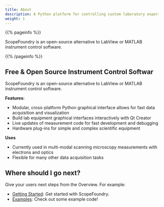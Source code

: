 ```yaml
---
title: About
description: A Python platform for controlling custom laboratory experiments and visualizing scientific data.
weight: 1
---
```


{{% pageinfo %}}

ScopeFoundry is an open-source alternative to LabView or MATLAB instrument control software.


{{% /pageinfo %}}


## Free & Open Source Instrument Control Softwar

ScopeFoundry is an open-source alternative to LabView or MATLAB instrument control software.


**Features**: 

* Modular, cross-platform Python graphical interface allows for fast data acquisition and visualization
* Build lab equipment graphical interfaces interactively with Qt Creator
* Live updates of measurement code for fast development and debugging
* Hardware plug-ins for simple and complex scientific equipment

**Uses**
* Currently used in multi-modal scanning microscopy measurements with electrons and optics
* Flexible for many other data acquisition tasks

## Where should I go next?

Give your users next steps from the Overview. For example:

- [Getting Started](/docs/getting-started/): Get started with ScopeFoundry.
- [Examples](/docs/examples/): Check out some example code!
